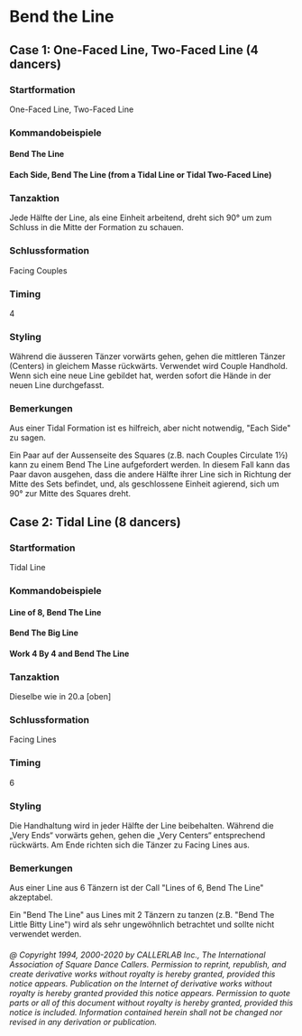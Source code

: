 
# Bend the Line

## Case 1: One-Faced Line, Two-Faced Line (4 dancers)

### Startformation

One-Faced Line, Two-Faced Line

### Kommandobeispiele

#### Bend The Line
#### Each Side, Bend The Line (from a Tidal Line or Tidal Two-Faced Line)

### Tanzaktion

Jede Hälfte der Line, als eine Einheit arbeitend,
dreht sich 90° um zum Schluss in die Mitte der Formation zu schauen.

### Schlussformation

Facing Couples

### Timing

4

### Styling
 
Während die äusseren Tänzer vorwärts gehen, gehen die mittleren Tänzer (Centers) 
in gleichem Masse rückwärts. Verwendet wird Couple Handhold. 
Wenn sich eine neue Line gebildet hat, werden sofort die Hände in der neuen Line durchgefasst.

### Bemerkungen
 
Aus einer Tidal Formation ist es hilfreich, aber nicht notwendig, "Each Side" zu sagen.

Ein Paar auf der Aussenseite des Squares (z.B. nach Couples Circulate 1½) kann zu einem Bend The Line aufgefordert werden. In diesem Fall kann das Paar davon ausgehen, dass die andere Hälfte ihrer Line sich in Richtung der Mitte des Sets befindet, und, als geschlossene Einheit agierend, sich um 90° zur Mitte des Squares dreht.

## Case 2: Tidal Line (8 dancers)

### Startformation

Tidal Line

### Kommandobeispiele

#### Line of 8, Bend The Line
#### Bend The Big Line
#### Work 4 By 4 and Bend The Line

### Tanzaktion

Dieselbe wie in 20.a [oben]

### Schlussformation

Facing Lines

### Timing

6

### Styling

Die Handhaltung wird in jeder Hälfte der Line beibehalten.
Während die „Very Ends“ vorwärts gehen, gehen die „Very Centers“
entsprechend rückwärts. Am Ende richten sich die Tänzer zu Facing Lines aus.

### Bemerkungen
 
Aus einer Line aus 6 Tänzern ist der Call "Lines of 6, Bend The Line" akzeptabel.

Ein "Bend The Line" aus Lines mit 2 Tänzern zu tanzen
(z.B. "Bend The Little Bitty Line") wird als sehr ungewöhnlich betrachtet 
und sollte nicht verwendet werden.

###### @ Copyright 1994, 2000-2020 by CALLERLAB Inc., The International Association of Square Dance Callers. Permission to reprint, republish, and create derivative works without royalty is hereby granted, provided this notice appears. Publication on the Internet of derivative works without royalty is hereby granted provided this notice appears. Permission to quote parts or all of this document without royalty is hereby granted, provided this notice is included. Information contained herein shall not be changed nor revised in any derivation or publication.
